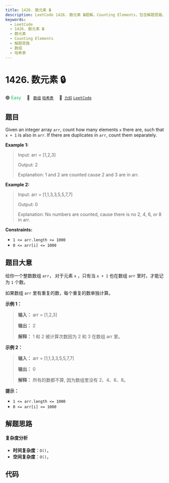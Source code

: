 ```yaml
---
title: 1426. 数元素 🔒
description: LeetCode 1426. 数元素 🔒题解，Counting Elements，包含解题思路、复杂度分析以及完整的 JavaScript 代码实现。
keywords:
  - LeetCode
  - 1426. 数元素 🔒
  - 数元素
  - Counting Elements
  - 解题思路
  - 数组
  - 哈希表
---
```


# 1426. 数元素 🔒

🟢 <font color=#15bd66>Easy</font>&emsp; 🔖&ensp; [`数组`](/tag/array.md) [`哈希表`](/tag/hash-table.md)&emsp; 🔗&ensp;[`力扣`](https://leetcode.cn/problems/counting-elements) [`LeetCode`](https://leetcode.com/problems/counting-elements)

## 题目

Given an integer array `arr`, count how many elements `x` there are, such that
`x + 1` is also in `arr`. If there are duplicates in `arr`, count them
separately.



**Example 1:**

> Input: arr = [1,2,3]
> 
> Output: 2
> 
> Explanation: 1 and 2 are counted cause 2 and 3 are in arr.

**Example 2:**

> Input: arr = [1,1,3,3,5,5,7,7]
> 
> Output: 0
> 
> Explanation: No numbers are counted, cause there is no 2, 4, 6, or 8 in arr.

**Constraints:**

  * `1 <= arr.length <= 1000`
  * `0 <= arr[i] <= 1000`


## 题目大意

给你一个整数数组 `arr`， 对于元素 `x` ，只有当 `x + 1` 也在数组 `arr` 里时，才能记为 `1` 个数。

如果数组 `arr` 里有重复的数，每个重复的数单独计算。



**示例 1：**

> 
> 
> 
> 
> 
> **输入：** arr = [1,2,3]
> 
> **输出：** 2
> 
> **解释：** 1 和 2 被计算次数因为 2 和 3 在数组 arr 里。

**示例 2：**

> 
> 
> 
> 
> 
> **输入：** arr = [1,1,3,3,5,5,7,7]
> 
> **输出：** 0
> 
> **解释：** 所有的数都不算, 因为数组里没有 2、4、6、8。
> 
> 



**提示：**

  * `1 <= arr.length <= 1000`
  * `0 <= arr[i] <= 1000`


## 解题思路

#### 复杂度分析

- **时间复杂度**：`O()`，
- **空间复杂度**：`O()`，

## 代码

```javascript

```